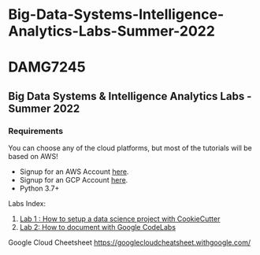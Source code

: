 # Big-Data-Systems-Intelligence-Analytics-Labs-Summer-2022

# DAMG7245
## Big Data Systems & Intelligence Analytics Labs - Summer 2022

### Requirements

You can choose any of the cloud platforms, but most of the tutorials will be based on AWS!
- Signup for an AWS Account [here](https://portal.aws.amazon.com/billing/signup#/start).
- Signup for an GCP Account [here](https://cloud.google.com/gcp?utm_source=google&utm_medium=cpc&utm_campaign=na-US-all-en-dr-bkws-all-all-trial-e-dr-1011347&utm_content=text-ad-none-any-DEV_c-CRE_491414383178-ADGP_Desk%20%7C%20BKWS%20-%20EXA%20%7C%20Txt%20~%20GCP%20~%20General_GCP-KWID_43700060017842318-aud-388092988201%3Akwd-527294293847&utm_term=KW_gcp%20account-ST_gcp%20account&gclid=EAIaIQobChMIjJOR5pXj9wIVA4jICh0bjwq9EAAYASAAEgJQBfD_BwE&gclsrc=aw.ds).
- Python 3.7+

Labs Index:
1) [Lab 1 : How to setup a data science project with CookieCutter](https://github.com/shahparth0007/Big-Data-Systems-Intelligence-Analytics-Labs-Summer-2022/tree/main/Lab1)
2)  [Lab 2: How to document with Google CodeLabs](https://github.com/shahparth0007/Big-Data-Systems-Intelligence-Analytics-Labs-Summer-2022/tree/main/Lab2)



Google Cloud Cheetsheet
https://googlecloudcheatsheet.withgoogle.com/
